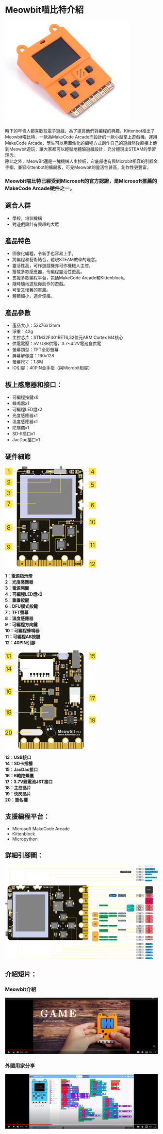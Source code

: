 # Meowbit喵比特介紹

![](./images/1.jpeg)

時下的年青人都喜歡玩電子遊戲，為了提高他們對編程的興趣，Kittenbot推出了Meowbit喵比特，一款為MakeCode Arcade而設計的一款小型掌上遊戲機。運用MakeCode Arcade，學生可以用圖像化的編程方式創作自己的遊戲然後直接上傳到Meowbit遊玩，讓大家都可以輕鬆地體驗遊戲設計，充分體現出STEAM的學習理念。  
除此之外，MeowBit還是一塊機械人主控板，它底部也有與Microbit相容的引腳金手指，兼容Kittenbot的擴展板，可見Meowbit的靈活性甚高，創作性更豐富。  
### **Meowbit喵比特已經受到Microsoft的官方認證，是Microsoft推薦的MakeCode Arcade硬件之一。**

## 適合人群

- 學校，培訓機構
- 對遊戲設計有興趣的大眾

## 產品特色

- 圖像化編程，令新手也容易上手。
- 將編程和藝術結合，體現STEAM教學的理念。
- 靈活性高，可作遊戲機亦可作機械人主控。
- 搭載多款感應器，令編程靈活性更高。
- 支援多款編程平台，包括MakeCode Arcade和Kittenblock。
- 隨時隨地遊玩你創作的遊戲。
- 可愛又懷舊的畫風。
- 體積細小，適合便攜。

## 產品參數

- 產品大小：52x76x12mm
- 淨重：42g
- 主控芯片：STM32F401RET6,32位元ARM Cortex M4核心
- 供電電壓：5V USB供電，3.7~4.2V電池盒供電
- 螢幕類型：TFT全彩螢幕
- 屏幕解像度：160x128
- 螢幕尺寸：1.8吋
- IO引腳：40PIN金手指（與Microbit相容）

## 板上感應器和接口：

- 可編程按鍵x6
- 蜂鳴器x1
- 可編程LED燈x2
- 光度感應器x1
- 溫度感應器x1
- 陀螺儀x1
- SD卡插口x1
- JacDac插口x1

## 硬件細節

![](./images/2.png)

**1：電源指示燈**  
**2：光度感應器**  
**3：電源開關**  
**4：可編程LED燈x2**  
**5：重置按鍵**  
**6：DFU模式按鍵**  
**7：TFT螢幕**  
**8：溫度感應器**  
**9：可編程方向鍵**  
**10：可編程蜂鳴器**  
**11：可編程AB按鍵**  
**12：40PIN引腳**  

![](./images/3.png)

**13：USB接口**  
**14：SD卡插槽**  
**15：JacDac接口**  
**16：6軸陀螺儀**  
**17：3.7V鋰電池JST接口**  
**18：主控晶片**  
**19：快閃晶片**  
**20：簽名欄**  

## 支援編程平台：

- Microsoft MakeCode Arcade
- Kittenblock
- Micropython

## 詳細引腳圖：

![](./images/4.png)

## 介紹短片：

### Meowbit介紹
[![](./images/6.png)](https://www.youtube.com/watch?v=2Z8bXXwBaIY&feature=youtu.be)

### 外國用家分享
[![](./images/5.png)](https://www.youtube.com/watch?v=2Z8bXXwBaIY&feature=youtu.be)
